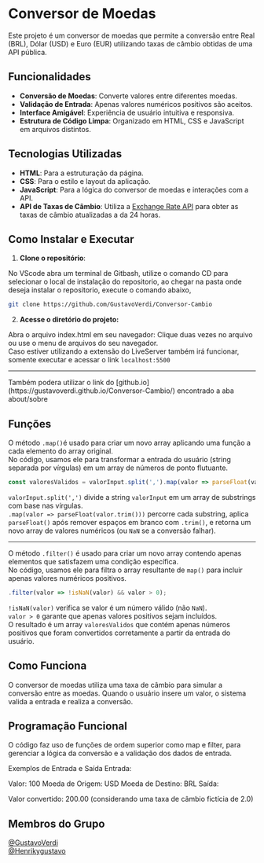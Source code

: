 # Conversor de Moedas
Este projeto é um conversor de moedas que permite a conversão entre Real (BRL), Dólar (USD) e Euro (EUR) utilizando taxas de câmbio obtidas de uma API pública.

## Funcionalidades
- **Conversão de Moedas**: Converte valores entre diferentes moedas.
- **Validação de Entrada**: Apenas valores numéricos positivos são aceitos.
- **Interface Amigável**: Experiência de usuário intuitiva e responsiva.
- **Estrutura de Código Limpa**: Organizado em HTML, CSS e JavaScript em arquivos distintos.

## Tecnologias Utilizadas

- **HTML**: Para a estruturação da página.
- **CSS**: Para o estilo e layout da aplicação.
- **JavaScript**: Para a lógica do conversor de moedas e interações com a API.
- **API de Taxas de Câmbio**: Utiliza a [Exchange Rate API](https://open.er-api.com/v6/latest/USD) para obter as taxas de câmbio atualizadas a da 24 horas.

## Como Instalar e Executar

1. **Clone o repositório**:
   
No VScode abra um terminal de Gitbash, utilize o comando CD para selecionar o local de instalação do repositorio, ao chegar na pasta onde deseja instalar o repositorio, execute o comando abaixo,

```Bash
git clone https://github.com/GustavoVerdi/Conversor-Cambio
```
2. **Acesse o diretório do projeto:**

Abra o arquivo index.html em seu navegador: Clique duas vezes no arquivo ou use o menu de arquivos do seu navegador.
<br/>
Caso estiver utilizando a extensão do LiveServer também irá funcionar, somente executar e acessar o link ```localhost:5500``` 
<br/>
<hr>
Também podera utilizar o link do [github.io](https://gustavoverdi.github.io/Conversor-Cambio/) encontrado a aba about/sobre

## Funções

O método ```.map()```é usado para criar um novo array aplicando uma função a cada elemento do array original.<br/>
No código, usamos ele para transformar a entrada do usuário (string separada por vírgulas) em um array de números de ponto flutuante.

```JavaScript
const valoresValidos = valorInput.split(',').map(valor => parseFloat(valor.trim()));
```
```valorInput.split(',')``` divide a string ```valorInput``` em um array de substrings com base nas vírgulas.<br/>
```.map(valor => parseFloat(valor.trim()))``` percorre cada substring, aplica ```parseFloat()``` após remover espaços em branco com ```.trim()```, e retorna um novo array de valores numéricos (ou ```NaN``` se a conversão falhar).

<hr>

O método ``` .filter() ``` é usado para criar um novo array contendo apenas elementos que satisfazem uma condição específica.<br/> 
No código, usamos ele para filtra o array resultante de ```map()``` para incluir apenas valores numéricos positivos.

```JavaScript
.filter(valor => !isNaN(valor) && valor > 0);
```

```!isNaN(valor)``` verifica se valor é um número válido (não ```NaN```).<br/>
```valor > 0``` garante que apenas valores positivos sejam incluídos.<br/>
O resultado é um array ```valoresValidos``` que contém apenas números positivos que foram convertidos corretamente a partir da entrada do usuário.

## Como Funciona
O conversor de moedas utiliza uma taxa de câmbio para simular a conversão entre as moedas. Quando o usuário insere um valor, o sistema valida a entrada e realiza a conversão.

## Programação Funcional
O código faz uso de funções de ordem superior como map e filter, para gerenciar a lógica da conversão e a validação dos dados de entrada.

Exemplos de Entrada e Saída
Entrada:

Valor: 100
Moeda de Origem: USD
Moeda de Destino: BRL
Saída:

Valor convertido: 200.00 (considerando uma taxa de câmbio fictícia de 2.0)

## Membros do Grupo

[@GustavoVerdi](https://github.com/GustavoVerdi)
<br/>
[@Henrikygustavo](https://github.com/Henrikygustavo)

